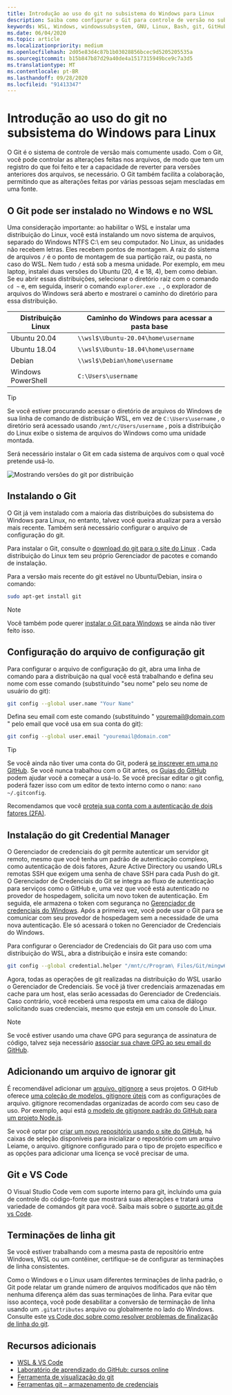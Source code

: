 ```yaml
---
title: Introdução ao uso do git no subsistema do Windows para Linux
description: Saiba como configurar o Git para controle de versão no subsistema do Windows para Linux.
keywords: WSL, Windows, windowssubsystem, GNU, Linux, Bash, git, GitHub, controle de versão
ms.date: 06/04/2020
ms.topic: article
ms.localizationpriority: medium
ms.openlocfilehash: 2d05e83d4c87b1b03028856bcec9d5205205535a
ms.sourcegitcommit: b15b847b87d29a40de4a1517315949bce9c7a3d5
ms.translationtype: MT
ms.contentlocale: pt-BR
ms.lasthandoff: 09/28/2020
ms.locfileid: "91413347"
---
```

# <a name="get-started-using-git-on-windows-subsystem-for-linux"></a>Introdução ao uso do git no subsistema do Windows para Linux

O Git é o sistema de controle de versão mais comumente usado. Com o Git, você pode controlar as alterações feitas nos arquivos, de modo que tem um registro do que foi feito e ter a capacidade de reverter para versões anteriores dos arquivos, se necessário. O Git também facilita a colaboração, permitindo que as alterações feitas por várias pessoas sejam mescladas em uma fonte.

## <a name="git-can-be-installed-on-windows-and-on-wsl"></a>O Git pode ser instalado no Windows e no WSL

Uma consideração importante: ao habilitar o WSL e instalar uma distribuição do Linux, você está instalando um novo sistema de arquivos, separado do Windows NTFS C:\ em seu computador. No Linux, as unidades não recebem letras. Eles recebem pontos de montagem. A raiz do sistema de arquivos `/` é o ponto de montagem de sua partição raiz, ou pasta, no caso do WSL. Nem tudo `/` está sob a mesma unidade. Por exemplo, em meu laptop, instalei duas versões do Ubuntu (20, 4 e 18, 4), bem como debian. Se eu abrir essas distribuições, selecionar o diretório raiz com o comando `cd ~` e, em seguida, inserir o comando `explorer.exe .` , o explorador de arquivos do Windows será aberto e mostrarei o caminho do diretório para essa distribuição.

| Distribuição Linux | Caminho do Windows para acessar a pasta base |
| ----------- | ----------- |
| Ubuntu 20.04 | `\\wsl$\Ubuntu-20.04\home\username` |
| Ubuntu 18.04 | `\\wsl$\Ubuntu-18.04\home\username` |
| Debian | `\\wsl$\Debian\home\username` |
| Windows PowerShell | `C:\Users\username` |

> [!TIP]
> Se você estiver procurando acessar o diretório de arquivos do Windows de sua linha de comando de distribuição WSL, em vez de `C:\Users\username` , o diretório será acessado usando `/mnt/c/Users/username` , pois a distribuição do Linux exibe o sistema de arquivos do Windows como uma unidade montada.

Será necessário instalar o Git em cada sistema de arquivos com o qual você pretende usá-lo.

![Mostrando versões do git por distribuição](../media/git-versions.gif)

## <a name="installing-git"></a>Instalando o Git

O Git já vem instalado com a maioria das distribuições do subsistema do Windows para Linux, no entanto, talvez você queira atualizar para a versão mais recente. Também será necessário configurar o arquivo de configuração do git.

Para instalar o Git, consulte o [download do git para o site do Linux](https://git-scm.com/download/linux) . Cada distribuição do Linux tem seu próprio Gerenciador de pacotes e comando de instalação.

Para a versão mais recente do git estável no Ubuntu/Debian, insira o comando:

```bash
sudo apt-get install git
```

> [!NOTE]
> Você também pode querer [instalar o Git para Windows](https://git-scm.com/download/win) se ainda não tiver feito isso.

## <a name="git-config-file-setup"></a>Configuração do arquivo de configuração git

Para configurar o arquivo de configuração do git, abra uma linha de comando para a distribuição na qual você está trabalhando e defina seu nome com esse comando (substituindo "seu nome" pelo seu nome de usuário do git):

```bash
git config --global user.name "Your Name"
```

Defina seu email com este comando (substituindo " youremail@domain.com " pelo email que você usa em sua conta do git):

```bash
git config --global user.email "youremail@domain.com"
```

> [!TIP]
> Se você ainda não tiver uma conta do Git, poderá [se inscrever em uma no GitHub](https://github.com/join). Se você nunca trabalhou com o Git antes, os [Guias do GitHub](https://guides.github.com/) podem ajudar você a começar a usá-lo. Se você precisar editar o git config, poderá fazer isso com um editor de texto interno como o nano: `nano ~/.gitconfig`.

Recomendamos que você [proteja sua conta com a autenticação de dois fatores (2FA)](https://help.github.com/en/github/authenticating-to-github/securing-your-account-with-two-factor-authentication-2fa).

## <a name="git-credential-manager-setup"></a>Instalação do git Credential Manager

O Gerenciador de credenciais do git permite autenticar um servidor git remoto, mesmo que você tenha um padrão de autenticação complexo, como autenticação de dois fatores, Azure Active Directory ou usando URLs remotas SSH que exigem uma senha de chave SSH para cada Push do git. O Gerenciador de Credenciais do Git se integra ao fluxo de autenticação para serviços como o GitHub e, uma vez que você está autenticado no provedor de hospedagem, solicita um novo token de autenticação. Em seguida, ele armazena o token com segurança no [Gerenciador de credenciais do Windows](https://support.microsoft.com/help/4026814/windows-accessing-credential-manager). Após a primeira vez, você pode usar o Git para se comunicar com seu provedor de hospedagem sem a necessidade de uma nova autenticação. Ele só acessará o token no Gerenciador de Credenciais do Windows.

Para configurar o Gerenciador de Credenciais do Git para uso com uma distribuição do WSL, abra a distribuição e insira este comando:

```Bash
git config --global credential.helper "/mnt/c/Program\ Files/Git/mingw64/libexec/git-core/git-credential-manager.exe"
```

Agora, todas as operações de git realizadas na distribuição do WSL usarão o Gerenciador de Credenciais. Se você já tiver credenciais armazenadas em cache para um host, elas serão acessadas do Gerenciador de Credenciais. Caso contrário, você receberá uma resposta em uma caixa de diálogo solicitando suas credenciais, mesmo que esteja em um console do Linux.

> [!NOTE]
> Se você estiver usando uma chave GPG para segurança de assinatura de código, talvez seja necessário [associar sua chave GPG ao seu email do GitHub](https://help.github.com/en/github/authenticating-to-github/associating-an-email-with-your-gpg-key).

## <a name="adding-a-git-ignore-file"></a>Adicionando um arquivo de ignorar git

É recomendável adicionar um [arquivo. gitignore](https://help.github.com/en/articles/ignoring-files) a seus projetos. O GitHub oferece [uma coleção de modelos. gitignore úteis](https://github.com/github/gitignore) com as configurações de arquivo. gitignore recomendadas organizadas de acordo com seu caso de uso. Por exemplo, aqui está [o modelo de gitignore padrão do GitHub para um projeto Node.js](https://github.com/github/gitignore/blob/master/Node.gitignore).

Se você optar por [criar um novo repositório usando o site do GitHub](https://help.github.com/articles/create-a-repo), há caixas de seleção disponíveis para inicializar o repositório com um arquivo Leiame, o arquivo. gitignore configurado para o tipo de projeto específico e as opções para adicionar uma licença se você precisar de uma.

## <a name="git-and-vs-code"></a>Git e VS Code

O Visual Studio Code vem com suporte interno para git, incluindo uma guia de controle do código-fonte que mostrará suas alterações e tratará uma variedade de comandos git para você. Saiba mais sobre o [suporte ao git de vs Code](https://code.visualstudio.com/docs/editor/versioncontrol#_git-support).

## <a name="git-line-endings"></a>Terminações de linha git

Se você estiver trabalhando com a mesma pasta de repositório entre Windows, WSL ou um contêiner, certifique-se de configurar as terminações de linha consistentes.

Como o Windows e o Linux usam diferentes terminações de linha padrão, o Git pode relatar um grande número de arquivos modificados que não têm nenhuma diferença além das suas terminações de linha. Para evitar que isso aconteça, você pode desabilitar a conversão de terminação de linha usando um `.gitattributes` arquivo ou globalmente no lado do Windows. Consulte este [vs Code doc sobre como resolver problemas de finalização de linha do git](https://code.visualstudio.com/docs/remote/troubleshooting#_resolving-git-line-ending-issues-in-containers-resulting-in-many-modified-files).

## <a name="additional-resources"></a>Recursos adicionais

* [WSL & VS Code](./wsl-vscode.md)
* [Laboratório de aprendizado do GitHub: cursos online](https://lab.github.com/)
* [Ferramenta de visualização do git](http://git-school.github.io/visualizing-git/)
* [Ferramentas git – armazenamento de credenciais](https://git-scm.com/book/it/v2/Git-Tools-Credential-Storage)
